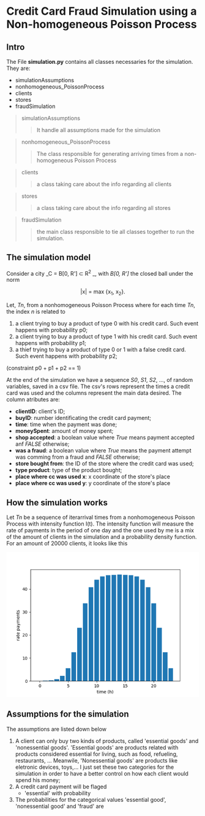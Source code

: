 # Credit Card Fraud Simulation using a Non-homogeneous Poisson Process 

## Intro
The File **simulation.py** contains all classes necessaries for the simulation.
They are:
* simulationAssumptions
* nonhomogeneous_PoissonProcess
* clients
* stores
* fraudSimulation

>  simulationAssumptions
> > It handle all assumptions made for the simulation

> nonhomogeneous_PoissonProcess
> > The class responsible for generating arriving times from a non-homogeneous
> > Poisson Process

> clients
> > a class taking care about the info regarding all clients

> stores
> > a class taking care about the info regarding all stores

> fraudSimulation 
> > the main class responsible to tie all classes together to run the simulation.

## The simulation model

Consider a city _C = B[0, R'] ⊂ R<sup>2</sup> _, with _B[0, R']_
the closed ball under the norm
<div align='center'>
|x| = max {x<sub>1</sub>, x<sub>2</sub>}.
</div>


Let, _Tn_, from a nonhomogeneous Poisson Process where for each
time _Tn_, the index _n_ is related to
1. a client trying to buy a product of type 0 with his credit card.
   Such event happens  with probability p0;
2. a client trying to buy a product of type 1 with his credit card.
   Such event happens  with probability p1;
3. a thief trying to buy a product of type 0 or 1 with a false credit card.
   Such event happens  with probability p2;

(constraint p0 + p1 + p2 == 1)

At the end of the simulation we have a sequence _S0_, _S1_, _S2_, ..., of random
variables, saved in a csv file.  The csv's rows represent
the times a credit card was used and the columns represent the main data
desired. The column atributes are:
* **clientID**: client's ID;
* **buyID**: number identificating the credit card payment;
* **time**: time when the payment was done;
* **moneySpent**: amount of money spent;
* **shop accepted**: a boolean value where _True_ means payment accepted anf _FALSE_
    otherwise;
* **was a fraud**: a boolean value where _True_ means the payment attempt was comming 
     from a fraud and _FALSE_ otherwise;
* **store bought from**: the ID of the store where the credit card was used;
* **type product**: type of the product bought;
* **place where cc was used x**: x coordinate of the store's place
* **place where cc was used y**: y coordinate of the store's place

## How the simulation works

Let _Tn_ be a sequence of iterarrival times from a nonhomogeneous 
Poisson Process with intensity function I(t). The intensity function will
measure the rate of payments in the period of one day and
the one used by me is a mix of the amount of clients in the 
simulation and a probability density function. For an amount of 20000 clients,
it looks like this

![intensity function](intensity_func.png)


## Assumptions for the simulation
The assumptions are listed down below
1. A client can only buy two kinds of products, called 'essential goods' and 
   'nonessential goods'. 'Essential goods' are products related with products
   considered essential for living, such as food, refueling, restaurants, ...
   Meanwile, 'Nonessential goods' are products like eletronic devices, toys,...
   I just set these two categories for the simulation in order to have a better
   control on how each client would spend his money;
2. A credit card payment will be flaged 
    * 'essential' with probability
2. The probabilities for the categorical values 'essential good', 'nonessential
   good' and 'fraud' are
